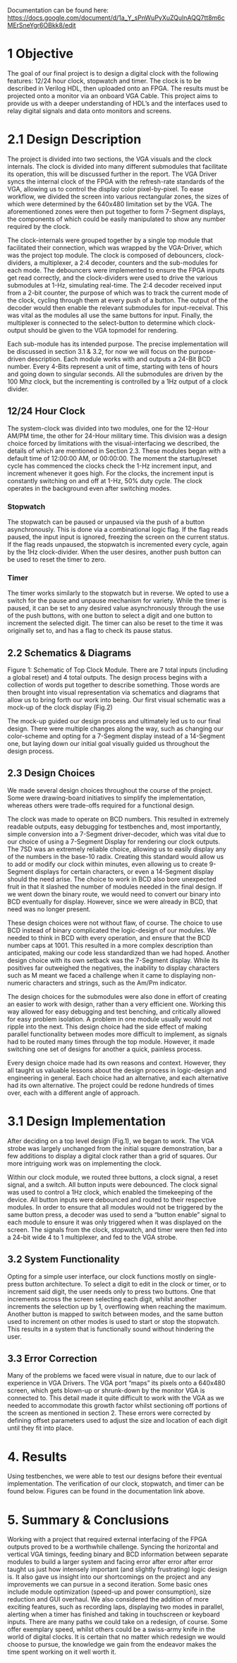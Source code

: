 Documentation can be found here: https://docs.google.com/document/d/1a_Y_sPnWuPyXuZQulnAQQ7tt8m6cMErSneYgr6OBkk8/edit
# 1   Objective

The goal of our final project is to design a digital clock with the following features: 12/24 hour clock, stopwatch and timer. The clock is to be described in Verilog HDL, then uploaded onto an FPGA. The results must be projected onto a monitor via an onboard VGA Cable. This project aims to provide us with a deeper understanding of HDL’s and the interfaces used to relay digital signals and data onto monitors and screens.



# 2.1 Design Description

The project is divided into two sections, the VGA visuals and the clock  internals. The clock is divided into many different submodules that facilitate its operation, this will be discussed further in the report. The VGA Driver syncs the internal clock of the FPGA with the refresh-rate standards of the VGA, allowing us to control the display color pixel-by-pixel. To ease workflow, we divided the screen into various rectangular zones, the sizes of which were determined by the 640x480 limitation set by the VGA.  The aforementioned zones were then put together to form 7-Segment displays, the components of which could be easily manipulated to show any number required by the clock.

The clock-internals were grouped together by a single top module that facilitated their connection, which was wrapped by the VGA-Driver, which was the project top module. The clock is composed of debouncers, clock-dividers, a multiplexer, a 2:4 decoder, counters and the sub-modules for each mode. The debouncers were implemented to ensure the FPGA inputs get read correctly, and the clock-dividers were used to drive the various submodules at 1-Hz, simulating real-time. The 2:4 decoder received input from a 2-bit counter, the purpose of which was to track the current mode of the clock, cycling through them at every push of a button. The output of the decoder would then enable the relevant submodules for input-receival. This was vital as the modules all use the same buttons for input. Finally, the multiplexer is connected to the select-button to determine which clock-output should be given to the VGA topmodel for rendering.

Each sub-module has its intended purpose. The precise implementation will be discussed in section 3.1 & 3.2, for now we will focus on the purpose-driven description. Each module works with and outputs a 24-Bit BCD number. Every 4-Bits represent a unit of time, starting with tens of hours and going down to singular seconds. All the submodules are driven by the 100 Mhz clock, but the incrementing is controlled by a 1Hz output of a clock divider.

## 12/24 Hour Clock 

The system-clock was divided into two modules, one for the 12-Hour AM/PM time, the other for 24-Hour military time. This division was a design choice forced by limitations with the visual-interfacing we described, the details of which are mentioned in Section 2.3. These modules began with a default time of 12:00:00 AM, or 00:00:00. The moment the startup/reset cycle has commenced the clocks check the 1-Hz increment input, and increment whenever it goes high. For the clocks, the increment input is constantly switching on and off at 1-Hz, 50% duty cycle.  The clock operates in the background even after switching modes.

### Stopwatch

The stopwatch can be paused or unpaused via the push of a button asynchronously. This is done via a combinational logic flag. If the flag reads paused, the input input is ignored, freezing the screen on the current status. If the flag reads unpaused, the stopwatch is incremented every cycle, again by the 1Hz clock-divider. When the user desires, another push button can be used to reset the timer to zero.

### Timer

The timer works similarly to the stopwatch but in reverse. We opted to use a switch for the pause and unpause mechanism for variety. While the timer is paused, it can be set to any desired value asynchronously through the use of the push buttons, with one button to select a digit and one button to increment the selected digit. The timer can also be reset to the time it was originally set to, and has a flag to check its pause status. 

## 2.2 Schematics & Diagrams

Figure 1: Schematic of Top Clock Module. There are 7 total inputs (including a global reset) and 4 total outputs. 
	The design process begins with a collection of words put together to describe something. Those words are then brought into visual representation via schematics and diagrams that allow us to bring forth our work into being. Our first visual schematic was a mock-up of the clock display (Fig.2)
 
The mock-up guided our design process and ultimately led us to our final design. There were multiple changes along the way, such as changing our color-scheme and opting for a 7-Segment display instead of a 14-Segment one, but laying down our initial goal visually guided us throughout the design process.

## 2.3 Design Choices
	
We made several design choices throughout the course of the project. Some were  drawing-board initiatives to simplify the implementation, whereas others were trade-offs required for a functional design.

The clock was made to operate on BCD numbers. This resulted in extremely readable outputs, easy debugging for testbenches and, most importantly, simple conversion into a 7-Segment driver-decoder, which was vital due to our choice of using a 7-Segment Display for rendering our clock outputs. The 7SD was an extremely reliable choice, allowing us to easily display any of the numbers in the base-10 radix. Creating this standard would allow us to add or modify our clock within minutes, even allowing us to create 9-Segment displays for certain characters, or even a 14-Segment display should the need arise. The choice to work in BCD also bore unexpected fruit in that it slashed the number of modules needed in the final design. If we went down the binary route, we would need to convert our binary into BCD eventually for display. However, since we were already in BCD, that need was no longer present.

These design choices were not without flaw, of course. The choice to use BCD instead of binary complicated the logic-design of our modules. We needed to think in BCD with every operation, and ensure that the BCD number caps at 1001. This resulted in a more complex description than anticipated, making our code less standardized than we had hoped. Another design choice with its own setback was the 7-Segment display. While its positives far outweighed the negatives, the inability to display characters such as M meant we faced a challenge when it came to displaying non-numeric characters and strings, such as the Am/Pm indicator. 

The design choices for the submodules were also done in effort of creating an easier to work with design, rather than a very efficient one. Working this way allowed for easy debugging and test benching, and critically allowed for easy problem isolation. A problem in one module usually would not ripple into the next. This design choice had the side effect of making parallel functionality between modes more difficult to implement, as signals had to be routed many times through the top module. However, it made switching one set of designs for another a quick, painless process.

Every design choice made had its own reasons and context. However, they all taught us valuable lessons about the design process in logic-design and engineering in general. Each choice had an alternative, and each alternative had its own alternative. The project could be redone hundreds of times over, each with a different angle of approach.



# 3.1 Design Implementation
After deciding on a top level design (Fig.1), we began to work. The VGA strobe was largely unchanged from the initial square demonstration, bar a few additions to display a digital clock rather than a grid of squares. Our more intriguing work was on implementing the clock. 

Within our clock module, we routed three buttons, a clock signal, a reset signal, and a switch. All button inputs were debounced. The clock signal was used to control a 1Hz clock, which enabled the timekeeping of the device. All button inputs were debounced and routed to their respective modules. In order to ensure that all modules would not be triggered by the same button press, a decoder was used to send a “button enable” signal to each module to ensure it was only triggered when it was displayed on the screen. The signals from the clock, stopwatch, and timer were then fed into a 24-bit wide 4 to 1 multiplexer, and fed to the VGA strobe. 

## 3.2 System Functionality
Opting for a simple user interface, our clock functions mostly on single-press button architecture. To select a digit to edit in the clock or timer, or to increment said digit, the user needs only to press two buttons. One that increments across the screen selecting each digit, whilst another increments the selection up by 1, overflowing when reaching the maximum. Another button is mapped to switch between modes, and the same button used to increment on other modes is used to start or stop the stopwatch. This results in a system that is functionally sound without hindering the user.

## 3.3 Error Correction 
Many of the problems we faced were visual in nature, due to our lack of experience in VGA Drivers. The VGA port “maps” its pixels onto a 640x480 screen, which gets blown-up or shrunk-down by the monitor VGA is connected to. This detail made it quite difficult to work with the VGA as we needed to accommodate this growth factor whilst sectioning off portions of the screen as mentioned in section 2. These errors were corrected by defining offset parameters used to adjust the size and location of each digit until they fit into place. 

# 4. Results

Using testbenches, we were able to test our designs before their eventual implementation. The verification of our clock, stopwatch, and timer can be found below. Figures can be found in the documentation link above. 


# 5. Summary & Conclusions

Working with a project that required external interfacing of the FPGA outputs proved to be a worthwhile challenge. Syncing the horizontal and vertical VGA timings, feeding binary and BCD information between separate modules to build a larger system and facing error after error after error taught us just how intensely important (and slightly frustrating) logic design is. It also gave us insight into our shortcomings on the project and any improvements we can pursue in a second iteration. Some basic ones include module optimization (speed-up and power consumption), size reduction and GUI overhaul. We also considered the addition of more exciting features, such as recording laps, displaying two modes in parallel, alerting when a timer has finished and taking in touchscreen or keyboard inputs. There are many paths we could take on a redesign, of course. Some offer exemplary speed, whilst others could be a swiss-army knife in the world of digital clocks. It is certain that no matter which redesign we would choose to pursue, the knowledge we gain from the endeavor makes the time spent working on it well worth it.
